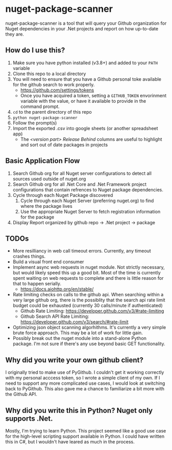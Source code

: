 # nuget-package-scanner

nuget-package-scanner is a tool that will query your Github organization for Nuget dependencies in your .Net projects and report on how up-to-date they are.

## How do I use this?

1. Make sure you have python installed (v3.8+) and added to your `PATH` variable
1. Clone this repo to a local directory
1. You will need to ensure that you have a Github personal toke available for the github search to work properly.
    * https://github.com/settings/tokens
    * Once you have acquired a token, setting a `GITHUB_TOKEN` envorinment variable with the value, or have it available to provide in the command prompt.
1. `cd` to the parent directory of this repo
1. `python nuget-package-scanner`
1. Follow the prompt(s)
1. Import the exported .csv into google sheets (or another spreadsheet app)
    * The *\<version part\> Release Behind* columns are useful to highlight and sort out of date packages in projects

## Basic Application Flow

1. Search Github org for all Nuget server configurations to detect all sources used outside of nuget.org
1. Search Github org for all .Net Core and .Net Framework project configurations that contain refrences to Nuget package dependencies.
1. Cycle through each Nuget Package discovered
    1. Cycle through each Nuget Server (preferring nuget.org) to find where the package lives
    1. Use the appropriate Nuget Server to fetch registration information for the package
1. Display Report organized by github repo -> .Net project -> package

## TODOs
- More resilliancy in web call timeout errors. Currently, any timeout crashes things.
- Build a visual front end consumer
- Implement async web requests in nuget module. Not strictly necessary, but would likely speed this up a good bit. Most of the time is currently spent waiting on web requests to complete and there is little reason for that to happen serially.
    - https://docs.aiohttp.org/en/stable/
- Rate limiting checks on calls to the github api. When searching within a very large github org, there is the possiblity that the search api rate limit budget could be exhausted (currently 30 calls/minute if authenticated)
    - Github Rate Limiting: https://developer.github.com/v3/#rate-limiting
    - Github Search API Rate Limiting: https://developer.github.com/v3/search/#rate-limit
- Optimizing json object scanning algorhithms. It's currently a very simple brute force approach. This may be a lot of work for little gain.
- Possibly break out the nuget module into a stand-alone Python package. I'm not sure if there's any use beyond basic GET functionality.

## Why did you write your own github client?

I originally tried to make use of PyGithub. I couldn't get it working correctly with my personal acccess token, so I wrote a simple client of my own. If I need to support any more complicated use cases, I would look at switching back to PyGithub. This also gave me a chance to familiarize a bit more with the Github API.

## Why did you write this in Python? Nuget only supports .Net.

Mostly, I'm trying to learn Python. This project seemed like a good use case for the high-level scripting support available in Python. I could have written this in C#, but I wouldn't have leared as much in the process.
